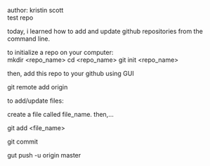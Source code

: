 author: kristin scott \
test repo

today, i learned how to add and  update github repositories from the command line. 

to initialize a repo on your computer: \
mkdir <repo_name>
cd <repo_name>
git init <repo_name>

then, add this repo to your github using GUI

git remote add origin <https link to repo on github>

to add/update files:

create a file called file_name. then,...

git add <file_name>

git commit

gut push -u origin master




